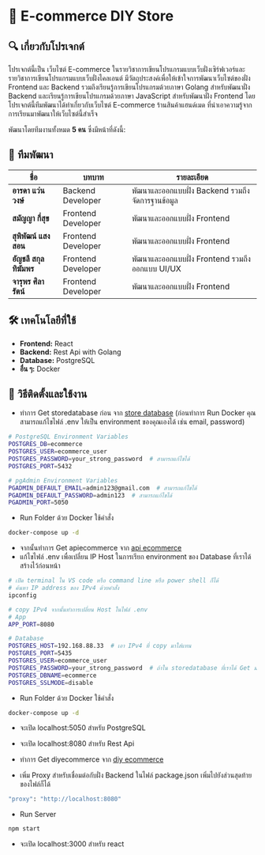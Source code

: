 # 📌 E-commerce DIY Store

## 🔍 เกี่ยวกับโปรเจกต์
โปรเจกต์นี้เป็น เว็บไซต์ E-commerce ในรายวิชาการเขียนโปรแกรมแบบเว็บฝั่งเซิร์ฟเวอร์และรายวิชาการเขียนโปรแกรมแบบเว็บฝั่งไคลเอนต์ มีวัตถุประสงค์เพื่อให้เข้าใจการพัฒนาเว็บไซต์ของฝั่ง Frontend และ Backend รวมถึงเรียนรู้การเขียนโปรแกรมด้วยภาษา Golang สำหรับพัฒนาฝั่ง Backend และเรียนรู้การเขียนโปรแกรมด้วยภาษา JavaScript สำหรับพัฒนาฝั่ง Frontend โดยโปรเจกต์นี้ทีมพัฒนาได้ทำเกี่ยวกับเว็บไซต์ E-commerce ร้านสินค้าแฮนด์เมด ที่นำเอาความรู้จากการเรียนมาพัฒนาให้เว็บไซต์นี้สำเร็จ

พัฒนาโดยทีมงานทั้งหมด **5 คน** ซึ่งมีหน้าที่ดังนี้:

## 👥 ทีมพัฒนา  
| ชื่อ | บทบาท | รายละเอียด |
|------|------|----------|
| **อารดา แว่นวงษ์** | Backend Developer | พัฒนาและออกแบบฝั่ง Backend รวมถึงจัดการฐานข้อมูล |
| **สมัญญา กี่สุข** | Frontend Developer | พัฒนาและออกแบบฝั่ง Frontend |
| **สุพิพัฒน์ แสงสอน** | Frontend Developer | พัฒนาและออกแบบฝั่ง Frontend |
| **อัญชลี สกุลทิฆัมพร** | Frontend Developer | พัฒนาและออกแบบฝั่ง Frontend รวมถึงออกแบบ UI/UX |
| **จารุพร ศิลารัตน์** | Frontend Developer | พัฒนาและออกแบบฝั่ง Frontend |

## 🛠 เทคโนโลยีที่ใช้  
- **Frontend:** React  
- **Backend:** Rest Api with Golang
- **Database:** PostgreSQL  
- **อื่น ๆ:** Docker

## 🚀 วิธีติดตั้งและใช้งาน
- ทำการ Get storedatabase ก่อน จาก [store database](https://github.com/arada2003/storedatabase)
  (ก่อนทำการ Run Docker คุณสามารถแก้ไขไฟล์ .env ให้เป็น environment ของคุณเองได้ เช่น email, password)
```bash
# PostgreSQL Environment Variables
POSTGRES_DB=ecommerce
POSTGRES_USER=ecommerce_user
POSTGRES_PASSWORD=your_strong_password  # สามารถแก้ไขได้
POSTGRES_PORT=5432

# pgAdmin Environment Variables
PGADMIN_DEFAULT_EMAIL=admin123@gmail.com  # สามารถแก้ไขได้
PGADMIN_DEFAULT_PASSWORD=admin123  # สามารถแก้ไขได้
PGADMIN_PORT=5050
```
- Run Folder ด้วย Docker ใช้คำสั่ง
```bash
docker-compose up -d
```
- จากนั้นทำการ Get apiecommerce จาก [api ecommerce](https://github.com/arada2003/apiecommerce)
- แก้ไขไฟล์ .env เพื่อเปลี่ยน IP Host ในการเรียก environment ของ Database ที่เราได้สร้างไว้ก่อนหน้า
```bash
# เปิด terminal ใน VS code หรือ command line หรือ power shell ก็ได้
# ค้นหา IP address ของ IPv4 ด้วยคำสั่ง
ipconfig

# copy IPv4 จากนั้นทำการเปลี่ยน Host ในไฟล์ .env
# App
APP_PORT=8080

# Database
POSTGRES_HOST=192.168.88.33  # เอา IPv4 ที่ copy มาใส่แทน
POSTGRES_PORT=5435
POSTGRES_USER=ecommerce_user
POSTGRES_PASSWORD=your_strong_password  # ถ้าใน storedatabase ที่เราได้ Get มาก่อนหน้ามีการเปลี่ยน password ในไฟล์ .env ตรงนี้ก็ต้องเปลี่ยนเหมือนกัน
POSTGRES_DBNAME=ecommerce
POSTGRES_SSLMODE=disable
```
- Run Folder ด้วย Docker ใช้คำสั่ง
```bash
docker-compose up -d
```
- จะเปิด localhost:5050 สำหรับ PostgreSQL
- จะเปิด localhost:8080 สำหรับ Rest Api

- ทำการ Get diyecommerce จาก [diy ecommerce](https://github.com/arada2003/diyecommerce)
- เพิ่ม Proxy สำหรับเชื่อมต่อกับฝั่ง Backend ในไฟล์ package.json เพิ่มไปยังส่วนสุดท้ายของไฟล์ก็ได้
```bash
"proxy": "http://localhost:8080"
```
- Run Server
```bash
npm start
```
- จะเปิด localhost:3000 สำหรับ react
